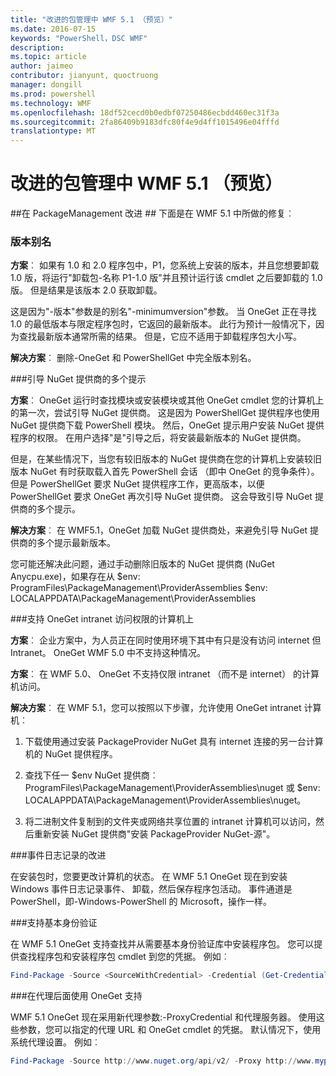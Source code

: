 ```yaml
---
title: "改进的包管理中 WMF 5.1 （预览）"
ms.date: 2016-07-15
keywords: "PowerShell，DSC WMF"
description: 
ms.topic: article
author: jaimeo
contributor: jianyunt, quoctruong
manager: dongill
ms.prod: powershell
ms.technology: WMF
ms.openlocfilehash: 18df52cecd0b0edbf07250486ecbdd460ec31f3a
ms.sourcegitcommit: 2fa86409b9183dfc80f4e9d4ff1015496e04fffd
translationtype: MT
---
```

# 改进的包管理中 WMF 5.1 （预览） #

##在 PackageManagement 改进 ##
下面是在 WMF 5.1 中所做的修复︰ 

### 版本别名

**方案**︰ 如果有 1.0 和 2.0 程序包中，P1，您系统上安装的版本，并且您想要卸载 1.0 版，将运行"卸载包-名称 P1-1.0 版"并且预计运行该 cmdlet 之后要卸载的 1.0 版。 但是结果是该版本 2.0 获取卸载。  
    
这是因为"-版本"参数是的别名"-minimumversion"参数。 当 OneGet 正在寻找 1.0 的最低版本与限定程序包时，它返回的最新版本。 此行为预计一般情况下，因为查找最新版本通常所需的结果。 但是，它应不适用于卸载程序包大小写。
    
**解决方案**︰ 删除-OneGet 和 PowerShellGet 中完全版本别名。 

###引导 NuGet 提供商的多个提示

**方案**︰ OneGet 运行时查找模块或安装模块或其他 OneGet cmdlet 您的计算机上的第一次，尝试引导 NuGet 提供商。 这是因为 PowerShellGet 提供程序也使用 NuGet 提供商下载 PowerShell 模块。 然后，OneGet 提示用户安装 NuGet 提供程序的权限。 在用户选择"是"引导之后，将安装最新版本的 NuGet 提供商。 
    
但是，在某些情况下，当您有较旧版本的 NuGet 提供商在您的计算机上安装较旧版本 NuGet 有时获取载入首先 PowerShell 会话 （即中 OneGet 的竞争条件）。 但是 PowerShellGet 要求 NuGet 提供程序工作，更高版本，以便 PowerShellGet 要求 OneGet 再次引导 NuGet 提供商。 这会导致引导 NuGet 提供商的多个提示。

**解决方案**︰ 在 WMF5.1，OneGet 加载 NuGet 提供商处，来避免引导 NuGet 提供商的多个提示最新版本。

您可能还解决此问题，通过手动删除旧版本的 NuGet 提供商 (NuGet Anycpu.exe)，如果存在从 $env: ProgramFiles\PackageManagement\ProviderAssemblies $env: LOCALAPPDATA\PackageManagement\ProviderAssemblies


###支持 OneGet intranet 访问权限的计算机上

**方案**︰ 企业方案中，为人员正在同时使用环境下其中有只是没有访问 internet 但 Intranet。 OneGet WMF 5.0 中不支持这种情况。

**方案**︰ 在 WMF 5.0、 OneGet 不支持仅限 intranet （而不是 internet） 的计算机访问。

**解决方案**︰ 在 WMF 5.1，您可以按照以下步骤，允许使用 OneGet intranet 计算机︰

1. 下载使用通过安装 PackageProvider NuGet 具有 internet 连接的另一台计算机的 NuGet 提供程序。

2. 查找下任一 $env NuGet 提供商︰ ProgramFiles\PackageManagement\ProviderAssemblies\nuget 或 $env: LOCALAPPDATA\PackageManagement\ProviderAssemblies\nuget。 

3. 将二进制文件复制到的文件夹或网络共享位置的 intranet 计算机可以访问，然后重新安装 NuGet 提供商"安装 PackageProvider NuGet-源<Path to folder>"。


###事件日志记录的改进

在安装包时，您要更改计算机的状态。 在 WMF 5.1 OneGet 现在到安装 Windows 事件日志记录事件、 卸载，然后保存程序包活动。 事件通道是 PowerShell，即-Windows-PowerShell 的 Microsoft，操作一样。

###支持基本身份验证

在 WMF 5.1 OneGet 支持查找并从需要基本身份验证库中安装程序包。 您可以提供查找程序包和安装程序包 cmdlet 到您的凭据。 例如︰

``` PowerShell
Find-Package -Source <SourceWithCredential> -Credential (Get-Credential)
```
###在代理后面使用 OneGet 支持

WMF 5.1 OneGet 现在采用新代理参数:-ProxyCredential 和代理服务器。 使用这些参数，您可以指定的代理 URL 和 OneGet cmdlet 的凭据。 默认情况下，使用系统代理设置。 例如︰

``` PowerShell
Find-Package -Source http://www.nuget.org/api/v2/ -Proxy http://www.myproxyserver.com -ProxyCredential (Get-Credential)
```

